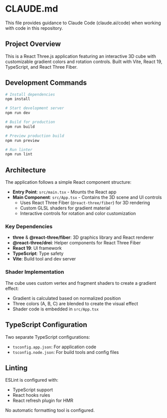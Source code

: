 # CLAUDE.md

This file provides guidance to Claude Code (claude.ai/code) when working with code in this repository.

## Project Overview

This is a React Three.js application featuring an interactive 3D cube with customizable gradient colors and rotation controls. Built with Vite, React 19, TypeScript, and React Three Fiber.

## Development Commands

```bash
# Install dependencies
npm install

# Start development server
npm run dev

# Build for production
npm run build

# Preview production build
npm run preview

# Run linter
npm run lint
```

## Architecture

The application follows a simple React component structure:

- **Entry Point**: `src/main.tsx` - Mounts the React app
- **Main Component**: `src/App.tsx` - Contains the 3D scene and UI controls
  - Uses React Three Fiber (`@react-three/fiber`) for 3D rendering
  - Custom GLSL shaders for gradient material
  - Interactive controls for rotation and color customization

### Key Dependencies

- **three** & **@react-three/fiber**: 3D graphics library and React renderer
- **@react-three/drei**: Helper components for React Three Fiber
- **React 19**: UI framework
- **TypeScript**: Type safety
- **Vite**: Build tool and dev server

### Shader Implementation

The cube uses custom vertex and fragment shaders to create a gradient effect:
- Gradient is calculated based on normalized position
- Three colors (A, B, C) are blended to create the visual effect
- Shader code is embedded in `src/App.tsx`

## TypeScript Configuration

Two separate TypeScript configurations:
- `tsconfig.app.json`: For application code
- `tsconfig.node.json`: For build tools and config files

## Linting

ESLint is configured with:
- TypeScript support
- React hooks rules
- React refresh plugin for HMR

No automatic formatting tool is configured.